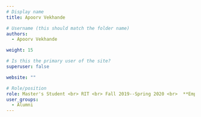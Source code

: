 ```yaml
---
# Display name
title: Apoorv Vekhande

# Username (this should match the folder name)
authors:
  - Apoorv Vekhande

weight: 15

# Is this the primary user of the site?
superuser: false

website: ""

# Role/position
role: Master's Student <br> RIT <br> Fall 2019--Spring 2020 <br>  **Employment** --  Microsoft <br> **Position** -- UX Designer
user_groups:
  - Alumni
---
```

